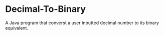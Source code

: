 # Decimal-To-Binary
A Java program that converst a user inputted decimal number to its binary equivalent.
